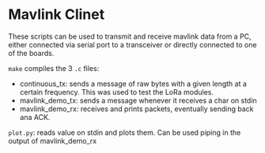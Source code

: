 # Mavlink Clinet

These scripts can be used to transmit and receive mavlink data from a PC, either
connected via serial port to a transceiver or directly connected to one of the boards.

`make` compiles the 3 `.c` files:

* continuous_tx: sends a message of raw bytes with a given length at a certain
frequency. This was used to test the LoRa modules.
* mavlink_demo_tx: sends a message whenever it receives a char on stdin
* mavlink_demo_rx: receives and prints packets, eventually sending back ana ACK.

`plot.py`: reads value on stdin and plots them. Can be used piping in the output
of mavlink_demo_rx